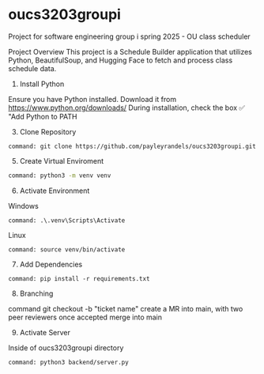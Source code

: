 # oucs3203groupi
Project for software engineering group i spring 2025 - OU class scheduler

Project Overview
This project is a Schedule Builder application that utilizes Python, BeautifulSoup, and Hugging Face to fetch and process class schedule data.

1. Install Python

Ensure you have Python installed. Download it from
https://www.python.org/downloads/
During installation, check the box ✅ "Add Python to PATH

3. Clone Repository

```
command: git clone https://github.com/payleyrandels/oucs3203groupi.git
```

5. Create Virtual Enviroment

```sh
command: python3 -m venv venv
```

6. Activate Environment

Windows
```
command: .\.venv\Scripts\Activate
```
Linux
```
command: source venv/bin/activate
```

7. Add Dependencies

```
command: pip install -r requirements.txt
```

8. Branching

command git checkout -b "ticket name"
create a MR into main, with two peer reviewers
once accepted merge into main 

9. Activate Server

Inside of oucs3203groupi directory
```
command: python3 backend/server.py
```
